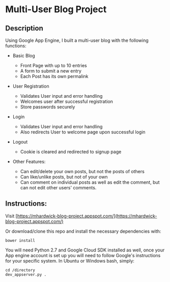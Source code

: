 # Multi-User Blog Project

## Description

Using Google App Engine, I built a multi-user blog with the following functions:

* Basic Blog
    * Front Page with up to 10 entries
    * A form to submit a new entry
    * Each Post has its own permalink

* User Registration
    * Validates User input and error handling
    * Welcomes user after successful registration
    * Store passwords securely

* Login
    * Validates User input and error handling
    * Also redirects User to welcome page upon successful login

* Logout
    * Cookie is cleared and redirected to signup page

* Other Features:
    * Can edit/delete your own posts, but not the posts of others
    * Can like/unlike posts, but not of your own
    * Can comment on individual posts as well as edit the comment, but can not edit other users' comments.

## Instructions:

Visit [https://mhardwick-blog-project.appspot.com/](https://mhardwick-blog-project.appspot.com/)

Or download/clone this repo and install the necessary dependencies with:

    bower install

You will need Python 2.7 and Google Cloud SDK installed as well, once your App engine account is set up you will need to follow Google's instructions for your specific system. In Ubuntu or Windows bash, simply:

    cd /directory
    dev_appserver.py .


